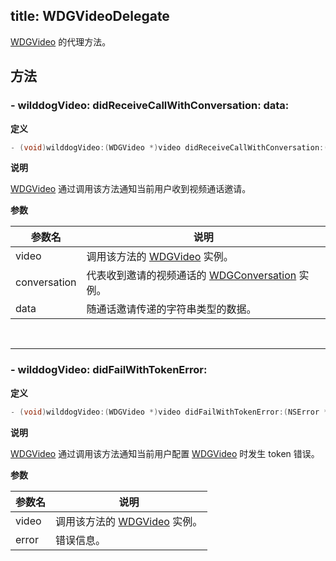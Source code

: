 title: WDGVideoDelegate
---

[WDGVideo](/conversation/iOS/api/WDGVideo.html) 的代理方法。

## 方法

### - wilddogVideo: didReceiveCallWithConversation: data:

**定义**

```objectivec
- (void)wilddogVideo:(WDGVideo *)video didReceiveCallWithConversation:(WDGConversation *)conversation data:(NSString * _Nullable)data;
```

**说明**

[WDGVideo](/conversation/iOS/api/WDGVideo.html) 通过调用该方法通知当前用户收到视频通话邀请。

**参数**

 参数名 | 说明 
---|---
video        | 调用该方法的 [WDGVideo](/conversation/iOS/api/WDGVideo.html) 实例。
conversation | 代表收到邀请的视频通话的 [WDGConversation](/conversation/iOS/api/WDGConversation.html) 实例。
data         | 随通话邀请传递的字符串类型的数据。

</br>

---

### - wilddogVideo: didFailWithTokenError:

**定义**

```objectivec
- (void)wilddogVideo:(WDGVideo *)video didFailWithTokenError:(NSError * _Nullable)error;
```

**说明**

[WDGVideo](/conversation/iOS/api/WDGVideo.html) 通过调用该方法通知当前用户配置 [WDGVideo](/conversation/iOS/api/WDGVideo.html) 时发生 token 错误。

**参数**

 参数名 | 说明 
---|---
video | 调用该方法的 [WDGVideo](/conversation/iOS/api/WDGVideo.html) 实例。
error | 错误信息。
